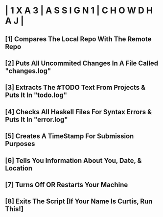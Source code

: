 | 1 X A 3 | A S S I G N 1 | C H O W D H A J | 
=============================================

## [1] Compares The Local Repo With The Remote Repo

## [2] Puts All Uncommited Changes In A File Called "changes.log"

## [3] Extracts The #TODO Text From Projects & Puts It In "todo.log"

## [4] Checks All Haskell Files For Syntax Errors & Puts It In "error.log"

## [5] Creates A TimeStamp For Submission Purposes

## [6] Tells You Information About You, Date, & Location

## [7] Turns Off OR Restarts Your Machine

## [8] Exits The Script [If Your Name Is Curtis, Run This!]
